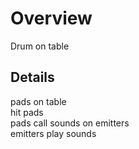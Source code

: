 # Overview
Drum on table

## Details
pads on table  
hit pads  
pads call sounds on emitters    
emitters play sounds  
